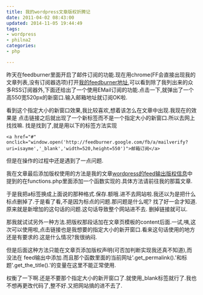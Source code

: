 ```yaml
---
title: 我的wordpress文章版权折腾记
date: 2011-04-02 08:43:00
updated: 2014-11-05 19:44:49
tags: 
- wordpress
- philna2
categories: 
- php

---
```

昨天在feedburner里面开启了邮件订阅的功能.现在用chrome(FF会直接出现我的文章列表,没有订阅器选项)打开[我的feedburner地址](http://feedburner.google.com/fb/a/mailverify?uri=isayme),可以看到除了我列出来的众多RSS订阅器外,下面还给出了一个使用EMail订阅的功能.点击一下,就弹出了一个高550宽520px的新窗口.输入邮箱地址就订阅OK啦.


<!--more-->


看到这个指定大小的新窗口效果,我比较喜欢,想着该怎么在文章中出现.我现在的效果是 点击链接之后就出现了一个新标签而不是一个指定大小的新窗口.所以去网上找找嘛.
找是找到了,就是用以下的标签方法实现

    <a href="#" onclick="window.open('http://feedburner.google.com/fb/a/mailverify?uri=isayme','_blank','width=520,height=550')">邮箱订阅</a>

但是在操作的过程中还是遇到了一点问题.

我在文章最后添加版权使用的方法是我的文章[wordpress的feed输出版权信息](/2011/03/9-wordpresss-feed-output-copyright-information.html)中提到的在functions.php里面添加一个函数实现的.具体方法请前往我的那篇文章.

于是我把a标签换成上面说的那种格式.保存.额哦.进不去网站啦.我还以为是把什么标点删掉了.于是看了看,不是因为标点的问题.那问题是什么呢? 找了好一会才知道.原来就是新增加的这句话的问题.这句话导致整个网站进不去. 删掉链接就可以.

那我就试试另外一种方法.把版权那段话加在文章页模板的content后面.一试,咦,这次可以使用啦,点击链接也是我想要的指定大小的新开窗口.看来这句话使用的地方还是有要求的.这是什么情况?我很纳闷.

但是后面这种方法只能在文章页添加版权声明(可否加判断实现我还真不知道),而没法在 feed输出中添加.而且那个函数里面的当前网址'.get_permalink().'和标题'.get_the_title().'的变量在这里不能正常使用.

权衡了一下啊.还是不要那个指定大小的新开窗口了.就使用_blank标签就行了.我也不想再更改代码了,整不好.又把网站搞的进不去了.
